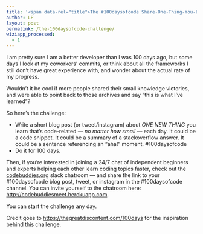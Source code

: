 ```yaml
---
title: '<span data-rel="title">The #100daysofcode Share-One-Thing-You-Learn Challenge</span>'
author: LP
layout: post
permalink: /the-100daysofcode-challenge/
wiziapp_processed:
  - 1
---
```


<p>
  I am pretty sure I am a better developer than I was 100 days ago, but some days I look at my coworkers&#8217; commits, or think about all the frameworks I still don&#8217;t have great experience with, and wonder about the actual rate of my progress.
</p>

<p>
  Wouldn&#8217;t it be cool if more people shared their small knowledge victories, and were able to point back to those archives and say &#8220;this is what I&#8217;ve learned&#8221;?
</p>

<p>
  So here&#8217;s the challenge:
</p>

<ul>
  <li>
    Write a short blog post (or tweet/instagram) about <i>ONE NEW THING</i> you learn that&#8217;s code-related &#8212; <em>no matter how small</em> &#8212; each day. It could be a code snippet. It could be a summary of a stackoverflow answer. It could be a sentence referencing an &#8220;aha!&#8221; moment. #100daysofcode
  </li>
  <li>
    Do it for 100 days.
  </li>
</ul>

<p>
  Then, if you&#8217;re interested in joining a 24/7 chat of independent beginners and experts helping each other learn coding topics faster, check out the <a href="http://codebuddies.org" target="_blank">codebuddies.org</a> slack chatroom &#8212; and share the link to your #100daysofcode blog post, tweet, or instagram in the #100daysofcode channel. You can invite yourself to the chatroom here: <a href="http://codebuddiesmeet.herokuapp.com" target="_blank">http://codebuddiesmeet.herokuapp.com</a>.
</p>

<p>
  You can start the challenge any day.
</p>

<p>
  Credit goes to <a href="https://thegreatdiscontent.com/100days">https://thegreatdiscontent.com/100days</a> for the inspiration behind this challenge.
</p>

<p>
  &nbsp;
</p>

<p>
  &nbsp;
</p>